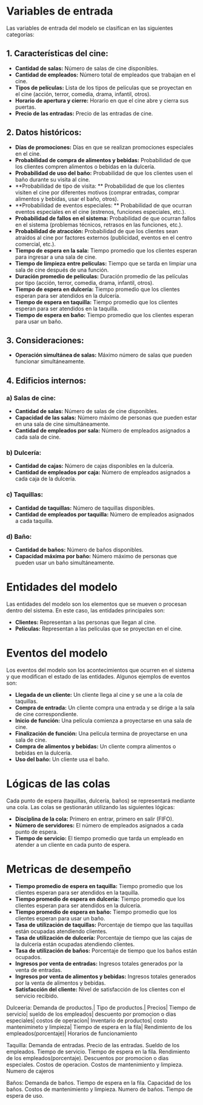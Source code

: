 # Variables de entrada

Las variables de entrada del modelo se clasifican en las siguientes categorías:

## 1. Características del cine:

- **Cantidad de salas:** Número de salas de cine disponibles.
- **Cantidad de empleados:** Número total de empleados que trabajan en el cine.
- **Tipos de películas:** Lista de los tipos de películas que se proyectan en el cine (acción, terror, comedia, drama, infantil, otros).
- **Horario de apertura y cierre:** Horario en que el cine abre y cierra sus puertas.
- **Precio de las entradas:** Precio de las entradas de cine.

## 2. Datos históricos:

- **Días de promociones:** Días en que se realizan promociones especiales en el cine.
- **Probabilidad de compra de alimentos y bebidas:** Probabilidad de que los clientes compren alimentos o bebidas en la dulcería.
- **Probabilidad de uso del baño:** Probabilidad de que los clientes usen el baño durante su visita al cine.
- **Probabilidad de tipo de visita: ** Probabilidad de que los clientes visiten el cine por diferentes motivos (comprar entradas, comprar alimentos y bebidas, usar el baño, otros).
- **Probabilidad de eventos especiales: ** Probabilidad de que ocurran eventos especiales en el cine (estrenos, funciones especiales, etc.).
- **Probabilidad de fallos en el sistema:** Probabilidad de que ocurran fallos en el sistema (problemas técnicos, retrasos en las funciones, etc.).
- **Probabilidad de atracción:** Probabilidad de que los clientes sean atraídos al cine por factores externos (publicidad, eventos en el centro comercial, etc.).
- **Tiempo de espera en la sala:** Tiempo promedio que los clientes esperan para ingresar a una sala de cine.
- **Tiempo de limpieza entre películas:** Tiempo que se tarda en limpiar una sala de cine después de una función.
- **Duración promedio de películas:** Duración promedio de las películas por tipo (acción, terror, comedia, drama, infantil, otros).
- **Tiempo de espera en dulcería:** Tiempo promedio que los clientes esperan para ser atendidos en la dulcería.
- **Tiempo de espera en taquilla:** Tiempo promedio que los clientes esperan para ser atendidos en la taquilla.
- **Tiempo de espera en baño:** Tiempo promedio que los clientes esperan para usar un baño.


## 3. Consideraciones:

- **Operación simultánea de salas:** Máximo número de salas que pueden funcionar simultáneamente.

## 4. Edificios internos:

### a) Salas de cine:

- **Cantidad de salas:** Número de salas de cine disponibles.
- **Capacidad de las salas:** Número máximo de personas que pueden estar en una sala de cine simultáneamente.
- **Cantidad de empleados por sala:** Número de empleados asignados a cada sala de cine.


### b) Dulcería:

- **Cantidad de cajas:** Número de cajas disponibles en la dulcería.
- **Cantidad de empleados por caja:** Número de empleados asignados a cada caja de la dulcería.

### c) Taquillas:

- **Cantidad de taquillas:** Número de taquillas disponibles.
- **Cantidad de empleados por taquilla:** Número de empleados asignados a cada taquilla.

### d) Baño:

- **Cantidad de baños:** Número de baños disponibles.
- **Capacidad máxima por baño:** Número máximo de personas que pueden usar un baño simultáneamente.

# Entidades del modelo

Las entidades del modelo son los elementos que se mueven o procesan dentro del sistema. En este caso, las entidades principales son:

- **Clientes:** Representan a las personas que llegan al cine.
- **Películas:** Representan a las películas que se proyectan en el cine.

# Eventos del modelo

Los eventos del modelo son los acontecimientos que ocurren en el sistema y que modifican el estado de las entidades. Algunos ejemplos de eventos son:

- **Llegada de un cliente:** Un cliente llega al cine y se une a la cola de taquillas.
- **Compra de entrada:** Un cliente compra una entrada y se dirige a la sala de cine correspondiente.
- **Inicio de función:** Una película comienza a proyectarse en una sala de cine.
- **Finalización de función:** Una película termina de proyectarse en una sala de cine.
- **Compra de alimentos y bebidas:** Un cliente compra alimentos o bebidas en la dulcería.
- **Uso del baño:** Un cliente usa el baño.

# Lógicas de las colas

Cada punto de espera (taquillas, dulcería, baños) se representará mediante una cola. Las colas se gestionarán utilizando las siguientes lógicas:

- **Disciplina de la cola:** Primero en entrar, primero en salir (FIFO).
- **Número de servidores:** El número de empleados asignados a cada punto de espera.
- **Tiempo de servicio:** El tiempo promedio que tarda un empleado en atender a un cliente en cada punto de espera.


# Metricas de desempeño

- **Tiempo promedio de espera en taquilla:** Tiempo promedio que los clientes esperan para ser atendidos en la taquilla.
- **Tiempo promedio de espera en dulcería:** Tiempo promedio que los clientes esperan para ser atendidos en la dulcería.
- **Tiempo promedio de espera en baño:** Tiempo promedio que los clientes esperan para usar un baño.
- **Tasa de utilización de taquillas:** Porcentaje de tiempo que las taquillas están ocupadas atendiendo clientes.
- **Tasa de utilización de dulcería:** Porcentaje de tiempo que las cajas de la dulcería están ocupadas atendiendo clientes.
- **Tasa de utilización de baños:** Porcentaje de tiempo que los baños están ocupados.
- **Ingresos por venta de entradas:** Ingresos totales generados por la venta de entradas.
- **Ingresos por venta de alimentos y bebidas:** Ingresos totales generados por la venta de alimentos y bebidas.
- **Satisfacción del cliente:** Nivel de satisfacción de los clientes con el servicio recibido.


Dulceeria:
Demanda de productos.|
Tipo de productos.|
Precios|
Tiempo de servicio|
sueldo de los empleados|
descuento por promocion o dias especiales|
costos de operacion|
Inventario de productos|
costo mantenimineto y limpieza|
Tiempo de espera en la fila|
Rendimiento de los empleados(porcentaje)|
Horarios de funcionamiento


Taquilla:
Demanda de entradas.
Precio de las entradas.
Sueldo de los empleados.
Tiempo de servicio.
Tiempo de espera en la fila.
Rendimiento de los empleados(porcentaje).
Descuentos por promocion o dias especiales.
Costos de operacion.
Costos de mantenimiento y limpieza.
Numero de cajeros


Baños:
Demanda de baños.
Tiempo de espera en la fila.
Capacidad de los baños.
Costos de mantenimiento y limpieza.
Numero de baños.
Tiempo de espera de uso.
